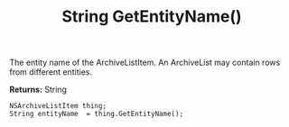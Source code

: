 ﻿---
uid: crmscript_ref_NSArchiveListItem_GetEntityName
title: String GetEntityName()
intellisense: NSArchiveListItem.GetEntityName
keywords: NSArchiveListItem, GetEntityName
so.topic: reference
---

The entity name of the ArchiveListItem. An ArchiveList may contain rows from different entities.

**Returns:** String


```crmscript
NSArchiveListItem thing;
String entityName  = thing.GetEntityName();
```


